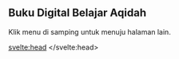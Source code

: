 ## Buku Digital Belajar Aqidah

Klik menu di samping untuk menuju halaman lain.

<svelte:head>
	<title>Buku Belajar Aqidah</title>
</svelte:head>